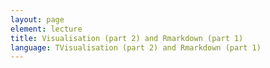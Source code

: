 ```yaml
---
layout: page
element: lecture
title: Visualisation (part 2) and Rmarkdown (part 1)
language: TVisualisation (part 2) and Rmarkdown (part 1)
---
```


